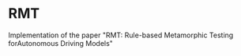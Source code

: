 # RMT
Implementation of the paper "RMT: Rule-based Metamorphic Testing forAutonomous Driving Models"
